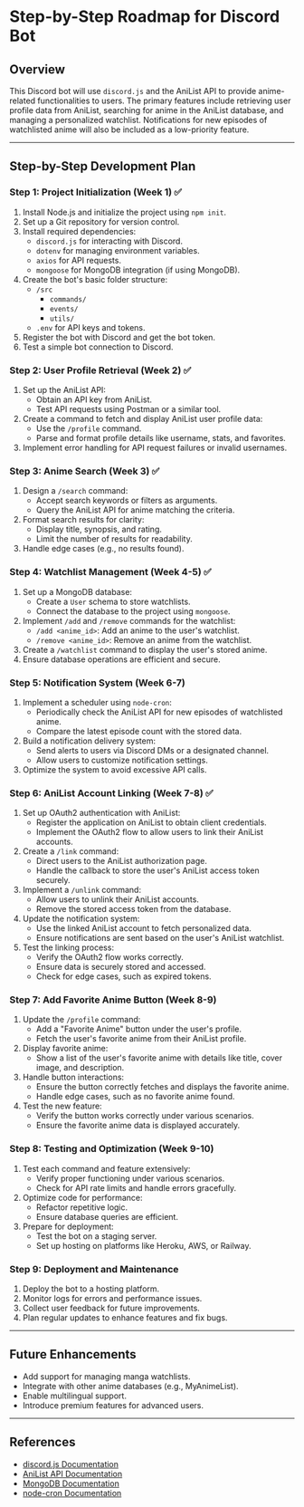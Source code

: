 # Step-by-Step Roadmap for Discord Bot

## Overview
This Discord bot will use `discord.js` and the AniList API to provide anime-related functionalities to users. The primary features include retrieving user profile data from AniList, searching for anime in the AniList database, and managing a personalized watchlist. Notifications for new episodes of watchlisted anime will also be included as a low-priority feature.

---

## Step-by-Step Development Plan

### Step 1: Project Initialization (Week 1) ✅
1. Install Node.js and initialize the project using `npm init`.
2. Set up a Git repository for version control.
3. Install required dependencies:
   - `discord.js` for interacting with Discord.
   - `dotenv` for managing environment variables.
   - `axios` for API requests.
   - `mongoose` for MongoDB integration (if using MongoDB).
4. Create the bot's basic folder structure:
   - `/src`
     - `commands/`
     - `events/`
     - `utils/`
   - `.env` for API keys and tokens.
5. Register the bot with Discord and get the bot token.
6. Test a simple bot connection to Discord.

### Step 2: User Profile Retrieval (Week 2) ✅
1. Set up the AniList API:
   - Obtain an API key from AniList.
   - Test API requests using Postman or a similar tool.
2. Create a command to fetch and display AniList user profile data:
   - Use the `/profile` command.
   - Parse and format profile details like username, stats, and favorites.
3. Implement error handling for API request failures or invalid usernames.

### Step 3: Anime Search (Week 3) ✅
1. Design a `/search` command:
   - Accept search keywords or filters as arguments.
   - Query the AniList API for anime matching the criteria.
2. Format search results for clarity:
   - Display title, synopsis, and rating.
   - Limit the number of results for readability.
3. Handle edge cases (e.g., no results found).

### Step 4: Watchlist Management (Week 4-5) ✅
1. Set up a MongoDB database:
   - Create a `User` schema to store watchlists.
   - Connect the database to the project using `mongoose`.
2. Implement `/add` and `/remove` commands for the watchlist:
   - `/add <anime_id>`: Add an anime to the user's watchlist.
   - `/remove <anime_id>`: Remove an anime from the watchlist.
3. Create a `/watchlist` command to display the user's stored anime.
4. Ensure database operations are efficient and secure.

### Step 5: Notification System (Week 6-7)
1. Implement a scheduler using `node-cron`:
   - Periodically check the AniList API for new episodes of watchlisted anime.
   - Compare the latest episode count with the stored data.
2. Build a notification delivery system:
   - Send alerts to users via Discord DMs or a designated channel.
   - Allow users to customize notification settings.
3. Optimize the system to avoid excessive API calls.

### Step 6: AniList Account Linking (Week 7-8) ✅
1. Set up OAuth2 authentication with AniList:
   - Register the application on AniList to obtain client credentials.
   - Implement the OAuth2 flow to allow users to link their AniList accounts.
2. Create a `/link` command:
   - Direct users to the AniList authorization page.
   - Handle the callback to store the user's AniList access token securely.
3. Implement a `/unlink` command:
   - Allow users to unlink their AniList accounts.
   - Remove the stored access token from the database.
4. Update the notification system:
   - Use the linked AniList account to fetch personalized data.
   - Ensure notifications are sent based on the user's AniList watchlist.
5. Test the linking process:
   - Verify the OAuth2 flow works correctly.
   - Ensure data is securely stored and accessed.
   - Check for edge cases, such as expired tokens.

### Step 7: Add Favorite Anime Button (Week 8-9)
1. Update the `/profile` command:
   - Add a "Favorite Anime" button under the user's profile.
   - Fetch the user's favorite anime from their AniList profile.
2. Display favorite anime:
   - Show a list of the user's favorite anime with details like title, cover image, and description.
3. Handle button interactions:
   - Ensure the button correctly fetches and displays the favorite anime.
   - Handle edge cases, such as no favorite anime found.
4. Test the new feature:
   - Verify the button works correctly under various scenarios.
   - Ensure the favorite anime data is displayed accurately.

### Step 8: Testing and Optimization (Week 9-10)
1. Test each command and feature extensively:
   - Verify proper functioning under various scenarios.
   - Check for API rate limits and handle errors gracefully.
2. Optimize code for performance:
   - Refactor repetitive logic.
   - Ensure database queries are efficient.
3. Prepare for deployment:
   - Test the bot on a staging server.
   - Set up hosting on platforms like Heroku, AWS, or Railway.

### Step 9: Deployment and Maintenance
1. Deploy the bot to a hosting platform.
2. Monitor logs for errors and performance issues.
3. Collect user feedback for future improvements.
4. Plan regular updates to enhance features and fix bugs.

---

## Future Enhancements
- Add support for managing manga watchlists.
- Integrate with other anime databases (e.g., MyAnimeList).
- Enable multilingual support.
- Introduce premium features for advanced users.

---

## References
- [discord.js Documentation](https://discord.js.org/#/)
- [AniList API Documentation](https://anilist.gitbook.io/anilist-apiv2-docs/)
- [MongoDB Documentation](https://www.mongodb.com/docs/)
- [node-cron Documentation](https://www.npmjs.com/package/node-cron)